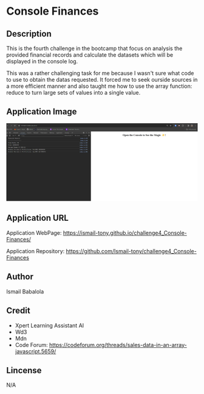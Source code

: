 # Console Finances

## Description

This is the fourth challenge in the bootcamp that focus on analysis the provided 
financial records and calculate the datasets which will be displayed in the 
console log.

This was a rather challenging task for me because I wasn't sure what code to use
to obtain the datas requested. It forced me to seek ourside sources in a more efficient
manner and also taught me how to use the array function: reduce to turn large sets of values into
a single value.  

## Application Image

![Alt text](image.png)

## Application URL

Application WebPage: https://ismail-tony.github.io/challenge4_Console-Finances/

Application Repository: https://github.com/Ismail-tony/challenge4_Console-Finances

## Author

Ismail Babalola

## Credit

* Xpert Learning Assistant AI
* Wd3
* Mdn
* Code Forum: https://codeforum.org/threads/sales-data-in-an-array-javascript.5659/


## Lincense

N/A
